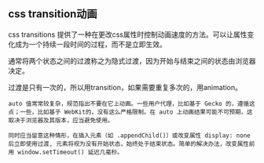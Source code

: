 ## css transition动画

css transitions 提供了一种在更改css属性时控制动画速度的方法。可以让属性变化成为一个持续一段时间的过程，而不是立即生效。

通常将两个状态之间的过渡称之为隐式过渡，因为开始与结束之间的状态由浏览器决定。

过渡是只有一次的，所以用transition，如果需要重复多次的，用animation。

```
auto 值常常较复杂，规范指出不要在它上动画。一些用户代理，比如基于 Gecko 的，遵循这点；一些，比如基于 WebKit的，没有这么严格限制。在 auto 上动画结果可能不可预期，这取决于浏览器及其版本，应当避免使用。
```

```
同时应当留意这种情形，在插入元素（如 .appendChild()）或改变属性 display: none 后立即使用过渡, 元素将视为没有开始状态，始终处于结束状态。简单的解决办法，改变属性前用 window.setTimeout() 延迟几毫秒。
```

